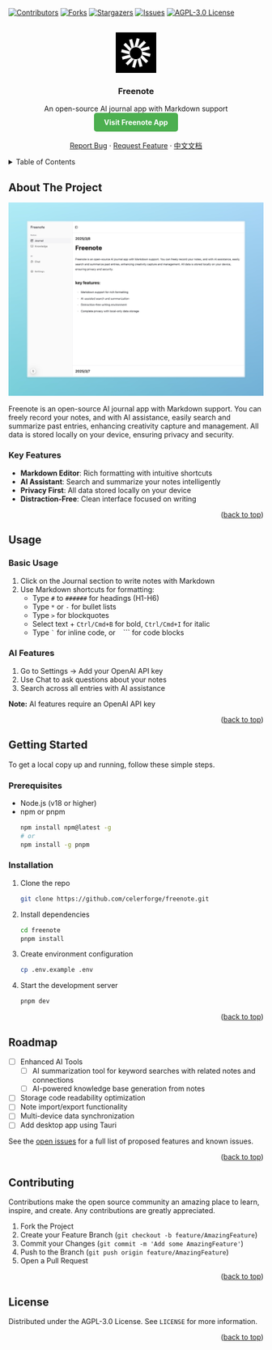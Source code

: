 <!-- Improved compatibility of back to top link: See: https://github.com/othneildrew/Best-README-Template/pull/73 -->

<a id="readme-top"></a>

<!--
*** Thanks for checking out the Best-README-Template. If you have a suggestion
*** that would make this better, please fork the repo and create a pull request
*** or simply open an issue with the tag "enhancement".
*** Don't forget to give the project a star!
*** Thanks again! Now go create something AMAZING! :D
-->

<!-- PROJECT SHIELDS -->
<!--
*** I'm using markdown "reference style" links for readability.
*** Reference links are enclosed in brackets [ ] instead of parentheses ( ).
*** See the bottom of this document for the declaration of the reference variables
*** for contributors-url, forks-url, etc. This is an optional, concise syntax you may use.
*** https://www.markdownguide.org/basic-syntax/#reference-style-links
-->

[![Contributors][contributors-shield]][contributors-url]
[![Forks][forks-shield]][forks-url]
[![Stargazers][stars-shield]][stars-url]
[![Issues][issues-shield]][issues-url]
[![AGPL-3.0 License][license-shield]][license-url]

<!-- PROJECT LOGO -->
<br />
<div align="center">
  <a href="https://github.com/celerforge/freenote">
    <img src="public/logo.png" alt="Logo" width="80" height="80">
  </a>

  <h3 align="center">Freenote</h3>

  <p align="center">
    An open-source AI journal app with Markdown support
    <br />
    <a href="https://freenote.app" style="display: inline-block; padding: 10px 20px; background-color: #4CAF50; color: white; text-decoration: none; border-radius: 5px; font-weight: bold;"><strong>Visit Freenote App</strong></a>
    <br />
    <br />
    <a href="https://github.com/celerforge/freenote/issues/new?labels=bug&template=bug-report---.md">Report Bug</a>
    &middot;
    <a href="https://github.com/celerforge/freenote/issues/new?labels=enhancement&template=feature-request---.md">Request Feature</a>
    &middot;
    <a href="README.cn.md">中文文档</a>
  </p>
</div>

<!-- TABLE OF CONTENTS -->
<details>
  <summary>Table of Contents</summary>
  <ol>
    <li><a href="#about-the-project">About The Project</a></li>
    <li><a href="#usage">Usage</a></li>
    <li>
      <a href="#getting-started">Getting Started</a>
      <ul>
        <li><a href="#prerequisites">Prerequisites</a></li>
        <li><a href="#installation">Installation</a></li>
      </ul>
    </li>
    <li><a href="#roadmap">Roadmap</a></li>
    <li><a href="#contributing">Contributing</a></li>
    <li><a href="#license">License</a></li>
    <li><a href="#contact">Contact</a></li>
  </ol>
</details>

<!-- ABOUT THE PROJECT -->

## About The Project

[![Freenote Screen Shot][product-screenshot]](https://freenote.app)

Freenote is an open-source AI journal app with Markdown support. You can freely record your notes, and with AI assistance, easily search and summarize past entries, enhancing creativity capture and management. All data is stored locally on your device, ensuring privacy and security.

### Key Features

- **Markdown Editor**: Rich formatting with intuitive shortcuts
- **AI Assistant**: Search and summarize your notes intelligently
- **Privacy First**: All data stored locally on your device
- **Distraction-Free**: Clean interface focused on writing

<p align="right">(<a href="#readme-top">back to top</a>)</p>

<!-- USAGE EXAMPLES -->

## Usage

### Basic Usage

1. Click on the Journal section to write notes with Markdown
2. Use Markdown shortcuts for formatting:
   - Type `#` to `######` for headings (H1-H6)
   - Type `*` or `-` for bullet lists
   - Type `>` for blockquotes
   - Select text + `Ctrl/Cmd+B` for bold, `Ctrl/Cmd+I` for italic
   - Type `` ` `` for inline code, or ` ` ``` for code blocks

### AI Features

1. Go to Settings → Add your OpenAI API key
2. Use Chat to ask questions about your notes
3. Search across all entries with AI assistance

**Note:** AI features require an OpenAI API key

<p align="right">(<a href="#readme-top">back to top</a>)</p>

<!-- GETTING STARTED -->

## Getting Started

To get a local copy up and running, follow these simple steps.

### Prerequisites

- Node.js (v18 or higher)
- npm or pnpm
  ```sh
  npm install npm@latest -g
  # or
  npm install -g pnpm
  ```

### Installation

1. Clone the repo
   ```sh
   git clone https://github.com/celerforge/freenote.git
   ```
2. Install dependencies
   ```sh
   cd freenote
   pnpm install
   ```
3. Create environment configuration
   ```sh
   cp .env.example .env
   ```
4. Start the development server
   ```sh
   pnpm dev
   ```

<p align="right">(<a href="#readme-top">back to top</a>)</p>

<!-- ROADMAP -->

## Roadmap

- [ ] Enhanced AI Tools
  - [ ] AI summarization tool for keyword searches with related notes and connections
  - [ ] AI-powered knowledge base generation from notes
- [ ] Storage code readability optimization
- [ ] Note import/export functionality
- [ ] Multi-device data synchronization
- [ ] Add desktop app using Tauri

See the [open issues](https://github.com/celerforge/freenote/issues) for a full list of proposed features and known issues.

<p align="right">(<a href="#readme-top">back to top</a>)</p>

<!-- CONTRIBUTING -->

## Contributing

Contributions make the open source community an amazing place to learn, inspire, and create. Any contributions are greatly appreciated.

1. Fork the Project
2. Create your Feature Branch (`git checkout -b feature/AmazingFeature`)
3. Commit your Changes (`git commit -m 'Add some AmazingFeature'`)
4. Push to the Branch (`git push origin feature/AmazingFeature`)
5. Open a Pull Request

<p align="right">(<a href="#readme-top">back to top</a>)</p>

<!-- LICENSE -->

## License

Distributed under the AGPL-3.0 License. See `LICENSE` for more information.

<p align="right">(<a href="#readme-top">back to top</a>)</p>

<!-- MARKDOWN LINKS & IMAGES -->
<!-- https://www.markdownguide.org/basic-syntax/#reference-style-links -->

[contributors-shield]: https://img.shields.io/github/contributors/celerforge/freenote.svg?style=for-the-badge
[contributors-url]: https://github.com/celerforge/freenote/graphs/contributors
[forks-shield]: https://img.shields.io/github/forks/celerforge/freenote.svg?style=for-the-badge
[forks-url]: https://github.com/celerforge/freenote/network/members
[stars-shield]: https://img.shields.io/github/stars/celerforge/freenote.svg?style=for-the-badge
[stars-url]: https://github.com/celerforge/freenote/stargazers
[issues-shield]: https://img.shields.io/github/issues/celerforge/freenote.svg?style=for-the-badge
[issues-url]: https://github.com/celerforge/freenote/issues
[license-shield]: https://img.shields.io/github/license/celerforge/freenote.svg?style=for-the-badge
[license-url]: https://github.com/celerforge/freenote/blob/main/LICENSE
[product-screenshot]: public/screenshot.jpeg
